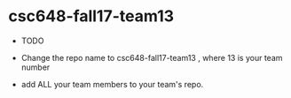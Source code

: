 # csc648-fall17-team13

- TODO

- Change the repo name to csc648-fall17-team13 , where 13 is your team number

- add ALL your team members to your team's repo.

